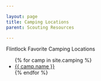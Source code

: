 ```yaml
---

layout: page
title: Camping Locations
parent: Scouting Resources

---
```


Flintlock Favorite Camping Locations

<ul>
{% for camp in site.camping %}
<li>
    <a href="{{ site.baseurl }}/{{ camp.url }}">
        {{ camp.name }}
    </a>
</li>
{% endfor %}
</ul>